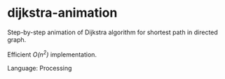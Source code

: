 # dijkstra-animation
Step-by-step animation of Dijkstra algorithm for shortest path in directed graph.

Efficient <i>O(n<sup>2</sup>)</i> implementation.

Language: Processing
